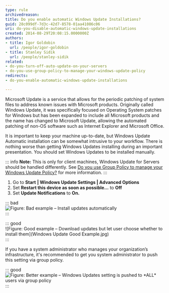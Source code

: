 ```yaml
---
type: rule
archivedreason: 
title: Do you enable automatic Windows Update Installations?
guid: 28c099df-7d3c-42d7-8578-01aa41086c06
uri: do-you-disable-automatic-windows-update-installations
created: 2014-08-29T20:08:15.0000000Z
authors:
- title: Igor Goldobin
  url: /people/igor-goldobin
- title: Stanley Sidik
  url: /people/stanley-sidik
related: 
- do-you-turn-off-auto-update-on-your-servers
- do-you-use-group-policy-to-manage-your-windows-update-policy
redirects:
- do-you-enable-automatic-windows-update-installations

---
```


Microsoft Update is a service that allows for the periodic patching of system files to address known issues with Microsoft products. Originally called Windows Update, it was specifically focused on Operating System patches for Windows but has been expanded to include all Microsoft products and the name has changed to Microsoft Update, allowing the automated patching of non-OS software such as Internet Explorer and Microsoft Office.

<!--endintro-->

It is important to keep your machine up-to-date, but Windows Update Automatic installation can be somewhat intrusive to your workflow. There is nothing worse than getting Windows Updates installing during an important presentation. You should set Windows Updates to be installed manually.

::: info
**Note:** This is only for client machines, Windows Update for Servers should be handled differently. See [Do you use Group Policy to manage your Windows Update Policy?](/do-you-use-group-policy-to-manage-your-windows-update-policy) for more information.
:::

1. Go to **Start** **| Windows Update Settings | Advanced Options** 
2. Set **Restart this device as soon as possible...** to **Off** 
3. Set **Update Notifications** to **On.**

::: bad  
![Figure: Bad example – Install updates automatically](WindowsUpdateBadExample.jpg)  
:::

::: good  
![Figure: Good example – Download updates but let user choose whether to install them](Windows Update Good Example.jpg)  
:::

If you have a system administrator who manages your organization’s infrastructure, it's recommended to get you system administrator to push this setting via group policy.

::: good  
![Figure: Better example – Windows Updates setting is pushed to \*ALL\* users via group policy](win-update-3.jpg)  
:::
